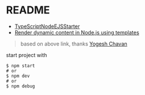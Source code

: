 # README

- [TypeScriptNodeEJSStarter](https://github.com/koakh/TypeScriptNodeEJSStarter.git)
- [Render dynamic content in Node.js using templates](https://levelup.gitconnected.com/render-dynamic-content-in-nodejs-using-templates-a58cae681148)

> based on above link, thanks [Yogesh Chavan](https://levelup.gitconnected.com/@yogeshchavan)

start project with

```shell
$ npm start
# or
$ npm dev
# or
$ npm debug
```
